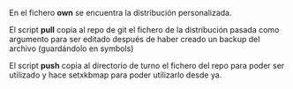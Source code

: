 
En el fichero **own** se encuentra la distribución personalizada.

El script **pull** copia al repo de git el fichero de la distribución pasada como argumento para ser editado después de haber creado un backup del archivo (guardándolo en symbols)

El script **push** copia al directorio de turno el fichero del repo para poder ser utilizado y hace setxkbmap para poder utilizarlo desde ya.
